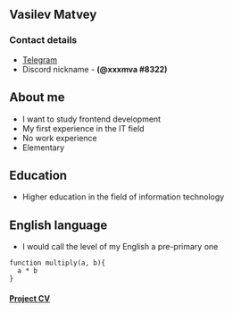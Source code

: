 ## Vasilev Matvey
### Сontact details
* [Telegram](https://t.me/mvaxxx/) 
* Discord nickname - **(@xxxmva #8322)**
## About me
* I want to study frontend development
* My first experience in the IT field
* No work experience
* Elementary
## Education
* Higher education in the field of information technology
## English language
* I would call the level of my English a pre-primary one

```
function multiply(a, b){
  a * b
}
```
#### [Project CV](https://github.com/xxxmva/rsschool-cv/blob/gh-pages/cv.md)
